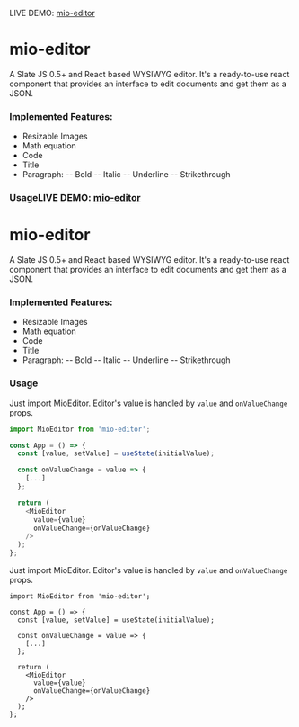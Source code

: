 LIVE DEMO: [mio-editor](https://asnunes.github.io/mio-editor)

# mio-editor

A Slate JS 0.5+ and React based WYSIWYG editor. It's a ready-to-use react component that provides an interface to edit documents and get them as a JSON.

### Implemented Features: 

- Resizable Images
- Math equation
- Code
- Title
- Paragraph:
-- Bold
-- Italic
-- Underline
-- Strikethrough

### UsageLIVE DEMO: [mio-editor](https://asnunes.github.io/mio-editor)

# mio-editor

A Slate JS 0.5+ and React based WYSIWYG editor. It's a ready-to-use react component that provides an interface to edit documents and get them as a JSON.

### Implemented Features: 

- Resizable Images
- Math equation
- Code
- Title
- Paragraph:
-- Bold
-- Italic
-- Underline
-- Strikethrough

### Usage

Just import MioEditor. Editor's value is handled by ```value``` and ```onValueChange``` props.

```javascript
import MioEditor from 'mio-editor';

const App = () => {
  const [value, setValue] = useState(initialValue);

  const onValueChange = value => {
    [...]
  };

  return (
    <MioEditor
      value={value}
      onValueChange={onValueChange}
    />
  );
};
```

Just import MioEditor. Editor's value is handled by ```value``` and ```onValueChange``` props.

```
import MioEditor from 'mio-editor';

const App = () => {
  const [value, setValue] = useState(initialValue);

  const onValueChange = value => {
    [...]
  };

  return (
    <MioEditor
      value={value}
      onValueChange={onValueChange}
    />
  );
};
```